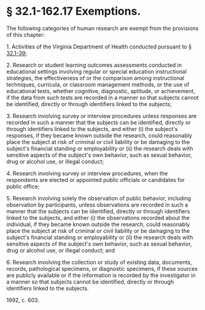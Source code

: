 # § 32.1-162.17 Exemptions.

<p>The following categories of human research are exempt from the provisions of this chapter:</p><p>1. Activities of the Virginia Department of Health conducted pursuant to § <a href='http://law.lis.virginia.gov/vacode/32.1-39/'>32.1-39</a>;</p><p>2. Research or student learning outcomes assessments conducted in educational settings involving regular or special education instructional strategies, the effectiveness of or the comparison among instructional techniques, curricula, or classroom management methods, or the use of educational tests, whether cognitive, diagnostic, aptitude, or achievement, if the data from such tests are recorded in a manner so that subjects cannot be identified, directly or through identifiers linked to the subjects;</p><p>3. Research involving survey or interview procedures unless responses are recorded in such a manner that the subjects can be identified, directly or through identifiers linked to the subjects, and either (i) the subject's responses, if they became known outside the research, could reasonably place the subject at risk of criminal or civil liability or be damaging to the subject's financial standing or employability or (ii) the research deals with sensitive aspects of the subject's own behavior, such as sexual behavior, drug or alcohol use, or illegal conduct;</p><p>4. Research involving survey or interview procedures, when the respondents are elected or appointed public officials or candidates for public office;</p><p>5. Research involving solely the observation of public behavior, including observation by participants, unless observations are recorded in such a manner that the subjects can be identified, directly or through identifiers linked to the subjects, and either (i) the observations recorded about the individual, if they became known outside the research, could reasonably place the subject at risk of criminal or civil liability or be damaging to the subject's financial standing or employability or (ii) the research deals with sensitive aspects of the subject's own behavior, such as sexual behavior, drug or alcohol use, or illegal conduct; and</p><p>6. Research involving the collection or study of existing data, documents, records, pathological specimens, or diagnostic specimens, if these sources are publicly available or if the information is recorded by the investigator in a manner so that subjects cannot be identified, directly or through identifiers linked to the subjects.</p><p>1992, c. 603.</p>